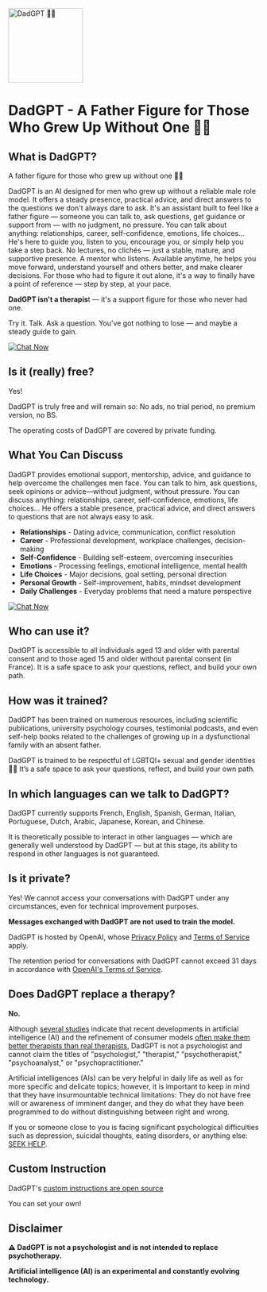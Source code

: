 <img width="150" height="150" alt="DadGPT 👨🏻" src="https://github.com/user-attachments/assets/d74a7542-b7fe-4df7-888c-271bde756c9f" />


# DadGPT - A Father Figure for Those Who Grew Up Without One 👨🏻



## What is DadGPT?

A father figure for those who grew up without one 👨🏻

DadGPT is an AI designed for men who grew up without a reliable male role model.
It offers a steady presence, practical advice, and direct answers to the questions we don't always dare to ask.
It's an assistant built to feel like a father figure — someone you can talk to, ask questions, get guidance or support from — with no judgment, no pressure. You can talk about anything: relationships, career, self-confidence, emotions, life choices… He's here to guide you, listen to you, encourage you, or simply help you take a step back.
No lectures, no clichés — just a stable, mature, and supportive presence. A mentor who listens. Available anytime, he helps you move forward, understand yourself and others better, and make clearer decisions.
For those who had to figure it out alone, it's a way to finally have a point of reference — step by step, at your pace.

**DadGPT isn't a therapis**t — it's a support figure for those who never had one.

Try it. Talk. Ask a question. You've got nothing to lose — and maybe a steady guide to gain.

[![Chat Now](https://img.shields.io/badge/Chat%20Now-4285F4?style=for-the-badge&logo=chat&logoColor=white)](https://chatgpt.com/g/g-6874b441f6b48191b12e04a7417369b4-dadgpt?model=gpt-4o)

## Is it (really) free?

Yes!

DadGPT is truly free and will remain so: No ads, no trial period, no premium version, no BS.

The operating costs of DadGPT are covered by private funding.

## What You Can Discuss

DadGPT provides emotional support, mentorship, advice, and guidance to help overcome the challenges men face.
You can talk to him, ask questions, seek opinions or advice—without judgment, without pressure.
You can discuss anything: relationships, career, self-confidence, emotions, life choices…
He offers a stable presence, practical advice, and direct answers to questions that are not always easy to ask.

- **Relationships** - Dating advice, communication, conflict resolution
- **Career** - Professional development, workplace challenges, decision-making
- **Self-Confidence** - Building self-esteem, overcoming insecurities
- **Emotions** - Processing feelings, emotional intelligence, mental health
- **Life Choices** - Major decisions, goal setting, personal direction
- **Personal Growth** - Self-improvement, habits, mindset development
- **Daily Challenges** - Everyday problems that need a mature perspective

[![Chat Now](https://img.shields.io/badge/Chat%20Now-4285F4?style=for-the-badge&logo=chat&logoColor=white)](https://chatgpt.com/g/g-6874b441f6b48191b12e04a7417369b4-dadgpt?model=gpt-4o)

## Who can use it?

DadGPT is accessible to all individuals aged 13 and older with parental consent and to those aged 15 and older without parental consent (in France).
It is a safe space to ask your questions, reflect, and build your own path.

## How was it trained?

DadGPT has been trained on numerous resources, including scientific publications, university psychology courses, testimonial podcasts, and even self-help books related to the challenges of growing up in a dysfunctional family with an absent father.

DadGPT is trained to be respectful of LGBTQI+ sexual and gender identities 🏳️‍🌈
It’s a safe space to ask your questions, reflect, and build your own path.

## In which languages can we talk to DadGPT?

DadGPT currently supports French, English, Spanish, German, Italian, Portuguese, Dutch, Arabic, Japanese, Korean, and Chinese.

It is theoretically possible to interact in other languages — which are generally well understood by DadGPT — but at this stage, its ability to respond in other languages is not guaranteed.

## Is it private?

Yes! We cannot access your conversations with DadGPT under any circumstances, even for technical improvement purposes.

**Messages exchanged with DadGPT are not used to train the model.**

DadGPT is hosted by OpenAI, whose [Privacy Policy](https://openai.com/policies/row-privacy-policy/) and [Terms of Service](https://openai.com/policies/row-terms-of-use/) apply.

The retention period for conversations with DadGPT cannot exceed 31 days in accordance with [OpenAI's Terms of Service](https://openai.com/policies/).


## Does DadGPT replace a therapy?

**No.**

Although [several studies](https://www.forbes.com/sites/dimitarmixmihov/2025/02/17/a-new-study-says-chatgpt-is-a-better-therapist-than-humans---scientists-explain-why/) indicate that recent developments in artificial intelligence (AI) and the refinement of consumer models [often make them better therapists than real therapists](https://neurosciencenews.com/ai-chatgpt-psychotherapy-28415/), DadGPT is not a psychologist and cannot claim the titles of "psychologist," "therapist," "psychotherapist," "psychoanalyst," or "psychopractitioner."

Artificial intelligences (AIs) can be very helpful in daily life as well as for more specific and delicate topics; however, it is important to keep in mind that they have insurmountable technical limitations: They do not have free will or awareness of imminent danger, and they do what they have been programmed to do without distinguishing between right and wrong.

If you or someone close to you is facing significant psychological difficulties such as depression, suicidal thoughts, eating disorders, or anything else: [SEEK HELP](https://988lifeline.org/).

## Custom Instruction

DadGPT's [custom instructions are open source](https://github.com/hopeugetherpes/DadGPT/blob/ec1f2487301f5b371bd7fb46df4ea8350e0c1a19/Father%20Figure%20for%20Men.json)

You can set your own!

## Disclaimer

**⚠️ DadGPT is not a psychologist and is not intended to replace psychotherapy.**

**Artificial intelligence (AI) is an experimental and constantly evolving technology.**
